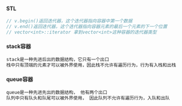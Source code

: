 #### STL
```c++
// v.begin()返回迭代器，这个迭代器指向容器中第一个数据
// v.end()返回迭代器，这个迭代器指向容器元素的最后一个元素的下一个位置
// vector<int>::iterator 拿到vector<int>这种容器的迭代器类型
```
#### stack容器
```txt
stack是一种先进后出的数据结构，它只有一个出口
栈中只有顶端的元素才可以被外界使用，因此栈不允许有遍历行为，行为有入栈和出栈
```
#### queue容器
```txt
queue是一种先进先出的数据结构， 他有两个出口
队列中只有队头和队尾可以被外界使用， 因此队列不允许有遍历行为，入队和出队
```